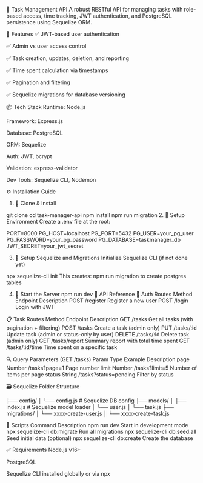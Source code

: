 📘 Task Management API
A robust RESTful API for managing tasks with role-based access, time tracking, JWT authentication, and PostgreSQL persistence using Sequelize ORM.

🚀 Features
✅ JWT-based user authentication

✅ Admin vs user access control

✅ Task creation, updates, deletion, and reporting

✅ Time spent calculation via timestamps

✅ Pagination and filtering

✅ Sequelize migrations for database versioning

📦 Tech Stack
Runtime: Node.js

Framework: Express.js

Database: PostgreSQL

ORM: Sequelize

Auth: JWT, bcrypt

Validation: express-validator

Dev Tools: Sequelize CLI, Nodemon

⚙️ Installation Guide
1. 📁 Clone & Install

git clone 
cd task-manager-api
npm install
npm run migration
2. 🔐 Setup Environment
Create a .env file at the root:

PORT=8000
PG_HOST=localhost
PG_PORT=5432
PG_USER=your_pg_user
PG_PASSWORD=your_pg_password
PG_DATABASE=taskmanager_db
JWT_SECRET=your_jwt_secret

3. 🧱 Setup Sequelize and Migrations
Initialize Sequelize CLI (if not done yet)

npx sequelize-cli init
This creates:
npm run migration to create postgres tables

4. 🏁 Start the Server
npm run dev
🧪 API Reference
🔐 Auth Routes
Method	Endpoint	Description
POST	/register	Register a new user
POST	/login	    Login with JWT

📋 Task Routes
Method	        Endpoint	            Description
GET	            /tasks	            Get all tasks (with pagination + filtering)
POST	        /tasks	            Create a task (admin only)
PUT	            /tasks/:id	        Update task (admin or status-only by user)
DELETE	        /tasks/:id	        Delete task (admin only)
GET	            /tasks/report	    Summary report with total time spent
GET	            /tasks/:id/time	    Time spent on a specific task

🔍 Query Parameters (GET /tasks)
Param	Type	Example	                    Description
page	Number	/tasks?page=1	        Page number
limit	Number	/tasks?limit=5	        Number of items per page
status	String	/tasks?status=pending	Filter by status

🗃️ Sequelize Folder Structure

├── config/
│   └── config.js         # Sequelize DB config
├── models/
│   ├── index.js          # Sequelize model loader
│   └── user.js
│   └── task.js
├── migrations/
│   └── xxxx-create-user.js
│   └── xxxx-create-task.js

🧰 Scripts
Command	                        Description
npm run dev	                    Start in development mode
npx sequelize-cli db:migrate	Run all migrations
npx sequelize-cli db:seed:all	Seed initial data (optional)
npx sequelize-cli db:create	    Create the database

✅ Requirements
Node.js v16+

PostgreSQL

Sequelize CLI installed globally or via npx